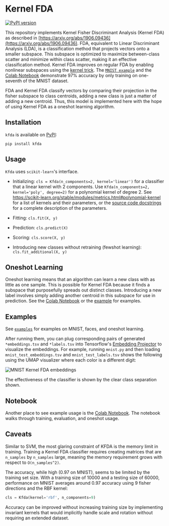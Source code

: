 # Kernel FDA

[![PyPI version](https://badge.fury.io/py/kfda.svg)](https://badge.fury.io/py/kfda)

This repository implements Kernel Fisher Discriminant Analysis (Kernel FDA) as described in [https://arxiv.org/abs/1906.09436](https://arxiv.org/abs/1906.09436).
FDA, equivalent to Linear Discriminant Analysis (LDA), is a classification method that projects vectors onto a smaller subspace.
This subspace is optimized to maximize between-class scatter and minimize within class scatter, making it an effective classification method.
Kernel FDA improves on regular FDA by enabling nonlinear subspaces using the [kernel trick](https://en.wikipedia.org/wiki/Kernel_method).
The
[`MNIST example`](https://github.com/concavegit/kfda/tree/master/examples/mnist.py)
and the
[Colab Notebook](https://colab.research.google.com/drive/1nnVphyZ_0QKYZbmdJaIBjm-zYO4xwF0b)
demonstrate 97% accuracy by only training on one-seventh of the MNIST dataset.

FDA and Kernel FDA classify vectors by comparing their projection in the fisher subspace to class centroids, adding a new class is just a matter of adding a new centroid.
Thus, this model is implemented here with the hope of using Kernel FDA as a oneshot learning algorithm.

## Installation
`kfda` is available on [PyPI](https://badge.fury.io/py/kfda):

```
pip install kfda
```

## Usage
`Kfda` uses `scikit-learn`'s interface.

- Initializing: `cls = Kfda(n_components=2, kernel='linear')` for a classifier that a linear kernel with 2 components.
  Use `Kfda(n_components=2, kernel='poly', degree=2)` for a polynomial kernel of degree 2.
  See https://scikit-learn.org/stable/modules/metrics.html#polynomial-kernel for a list of kernels and their parameters, or the [source code docstrings](https://github.com/concavegit/kfda/blob/master/kfda/kfda.py) for a complete description of the parameters.

- Fitting: `cls.fit(X, y)`

- Prediction: `cls.predict(X)`

- Scoring: `cls.score(X, y)`

- Introducing new classes without retraining (fewshot learning): `cls.fit_additional(X, y)`

## Oneshot Learning
Oneshot learning means that an algorithm can learn a new class with as little as one sample.
This is possible for Kernel FDA because it finds a subspace that purposefully spreads out distinct classes.
Introducing a new label involves simply adding another centroid in this subspace for use in prediction.
See the
[Colab Notebook](https://colab.research.google.com/drive/1nnVphyZ_0QKYZbmdJaIBjm-zYO4xwF0b)
or the
[example](https://github.com/concavegit/kfda/blob/master/examples/mnist_oneshot.py) for examples.

## Examples
See [`examples`](https://github.com/concavegit/kfda/tree/master/examples) for examples on MNIST, faces, and oneshot learning.

After running them, you can plug corresponding pairs of generated
`*embeddings.tsv` and `*labels.tsv` into Tensorflow's
[Embedding Projector](https://projector.tensorflow.org/)
to visualize the embeddings.
For example, running `mnist.py` and then loading
`mnist_test_embeddings.tsv` and `mnist_test_labels.tsv` shows the
following using the UMAP visualizer where each color is a different digit:

![MNIST Kernel FDA embeddings](https://github.com/concavegit/kfda/blob/master/img/mnist.png?raw=true)

The effectiveness of the classifier is shown by the clear class separation shown.

## Notebook
Another place to see example usage is the
[Colab Notebook](https://colab.research.google.com/drive/1nnVphyZ_0QKYZbmdJaIBjm-zYO4xwF0b).
The notebook walks through training, evaluation, and oneshot usage.

## Caveats
Similar to SVM, the most glaring constraint of KFDA is the memory limit in training.
Training a Kernel FDA classifier requires creating matrices that are `n_samples` by `n_samples` large, meaning the memory requirement grows with respect to `O(n_samples^2)`.

The accuracy, while high (0.97 on MNIST), seems to be limited by the training set size.
With a training size of 10000 and a testing size of 60000, performance on MNIST averages around 0.97 accuracy using 9 fisher directions and the RBF kernel:

```python
cls = Kfda(kernel='rbf', n_components=9)
```

Accuracy can be improved without increasing training size by implementing invariant kernels that would implicitly handle scale and rotation without requiring an extended dataset.
